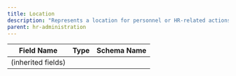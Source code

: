```yaml
---
title: Location
description: "Represents a location for personnel or HR-related actions."
parent: hr-administration
---
```


| Field Name | Type | Schema Name |
|------------|------|-------------|
| (inherited fields) | | |
